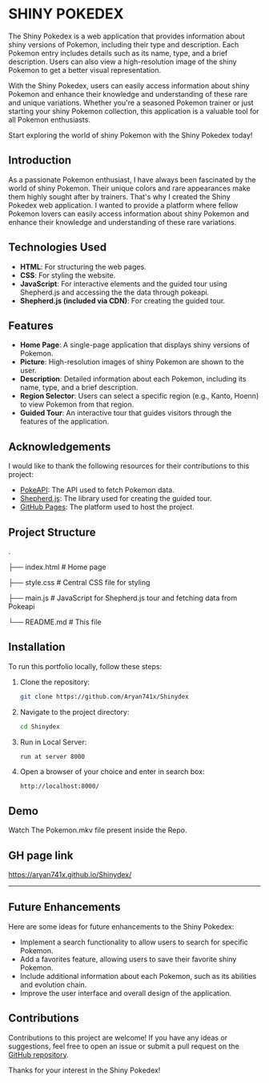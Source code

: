 # SHINY POKEDEX
The Shiny Pokedex is a web application that provides information about shiny versions of Pokemon, including their type and description.
Each Pokemon entry includes details such as its name, type, and a brief description. Users can also view a high-resolution image of the shiny Pokemon to get a better visual representation.

With the Shiny Pokedex, users can easily access information about shiny Pokemon and enhance their knowledge and understanding of these rare and unique variations. Whether you're a seasoned Pokemon trainer or just starting your shiny Pokemon collection, this application is a valuable tool for all Pokemon enthusiasts.

Start exploring the world of shiny Pokemon with the Shiny Pokedex today!

## Introduction

As a passionate Pokemon enthusiast, I have always been fascinated by the world of shiny Pokemon. Their unique colors and rare appearances make them highly sought after by trainers. That's why I created the Shiny Pokedex web application. I wanted to provide a platform where fellow Pokemon lovers can easily access information about shiny Pokemon and enhance their knowledge and understanding of these rare variations.

## Technologies Used

- **HTML**: For structuring the web pages.
- **CSS**: For styling the website.
- **JavaScript**: For interactive elements and the guided tour using Shepherd.js and accessing the the data through pokeapi.
- **Shepherd.js (included via CDN)**: For creating the guided tour.

## Features
- **Home Page**: A single-page application that displays shiny versions of Pokemon.
- **Picture**: High-resolution images of shiny Pokemon are shown to the user.
- **Description**: Detailed information about each Pokemon, including its name, type, and a brief description.
- **Region Selector**: Users can select a specific region (e.g., Kanto, Hoenn) to view Pokemon from that region.
- **Guided Tour**: An interactive tour that guides visitors through the features of the application.

## Acknowledgements
I would like to thank the following resources for their contributions to this project:
- [PokeAPI](https://pokeapi.co/): The API used to fetch Pokemon data.
- [Shepherd.js](https://shepherdjs.dev/): The library used for creating the guided tour.
- [GitHub Pages](https://pages.github.com/): The platform used to host the project.

## Project Structure
.

├── index.html # Home page

├── style.css # Central CSS file for styling

├── main.js # JavaScript for Shepherd.js tour and fetching data from Pokeapi

└── README.md # This file

## Installation

To run this portfolio locally, follow these steps:

1. Clone the repository:
    ```bash
    git clone https://github.com/Aryan741x/Shinydex
    ```
2. Navigate to the project directory:
    ```bash
    cd Shinydex
    ```
3. Run in Local Server:
   ```Server
   run at server 8000
   ```
4. Open a browser of your choice and enter in search box:
   ```bash
   http://localhost:8000/
   ```

## Demo

Watch The Pokemon.mkv file present inside the Repo.

## GH page link

https://aryan741x.github.io/Shinydex/

---

## Future Enhancements
Here are some ideas for future enhancements to the Shiny Pokedex:
- Implement a search functionality to allow users to search for specific Pokemon.
- Add a favorites feature, allowing users to save their favorite shiny Pokemon.
- Include additional information about each Pokemon, such as its abilities and evolution chain.
- Improve the user interface and overall design of the application.

## Contributions
Contributions to this project are welcome! If you have any ideas or suggestions, feel free to open an issue or submit a pull request on the [GitHub repository](https://github.com/Aryan741x/Shinydex).

Thanks for your interest in the Shiny Pokedex!
